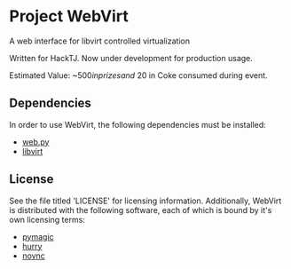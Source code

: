Project WebVirt
===============
A web interface for libvirt controlled virtualization

Written for HackTJ. Now under development for production usage.

Estimated Value: ~$500 in prizes and ~$20 in Coke consumed during event.


Dependencies
------------
In order to use WebVirt, the following dependencies must be installed:

* [web.py](http://www.webpy.org)
* [libvirt](http://www.libvirt.org)


License
-------
See the file titled 'LICENSE' for licensing information. Additionally,
WebVirt is distributed with the following software, each of which
is bound by it's own licensing terms:
    
* [pymagic](http://pypi.python.org/pypi/pymagic)
* [hurry](http://pypi.python.org/pypi/hurry.filesize)
* [novnc](https://github.com/kanaka/noVNC)
